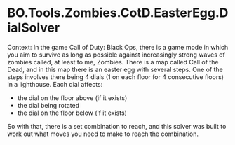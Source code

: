 # BO.Tools.Zombies.CotD.EasterEgg.DialSolver

Context: In the game Call of Duty: Black Ops, there is a game mode in which you aim to survive as long as possible against increasingly strong waves of zombies called, at least to me, Zombies. There is a map called Call of the Dead, and in this map there is an easter egg with several steps. One of the steps involves there being 4 dials (1 on each floor for 4 consecutive floors) in a lighthouse. Each dial affects:
- the dial on the floor above (if it exists)
- the dial being rotated
- the dial on the floor below (if it exists)

So with that, there is a set combination to reach, and this solver was built to work out what moves you need to make to reach the combination.
